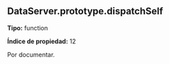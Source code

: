 ## DataServer.prototype.dispatchSelf

**Tipo:** function

**Índice de propiedad:** 12

Por documentar.



